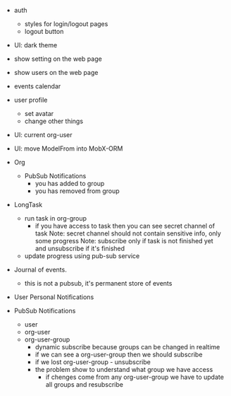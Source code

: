 
- auth
    - styles for login/logout pages
    - logout button
- UI: dark theme
- show setting on the web page
- show users   on the web page
- events calendar
- user profile
    - set avatar
    - change other things
- UI: current org-user
- UI: move ModelFrom into MobX-ORM

- Org
    - PubSub Notifications
        - you has added to group
        - you has removed from group

- LongTask
    - run task in org-group
        - if you have access to task then you can see secret channel of task
            Note: secret channel should not contain sensitive info, only some progress
            Note: subscribe only if task is not finished yet and unsubscribe if it's finished
    - update progress using pub-sub service

- Journal of events.
    - this is not a pubsub, it's permanent store of events

- User Personal Notifications

- PubSub Notifications
    - user
    - org-user
    - org-user-group
        - dynamic subscribe because groups can be changed in realtime
        - if we can see a org-user-group then we should subscribe
        - if we lost org-user-group - unsubscribe
        - the problem show to understand what group we have access
            - if chenges come from any org-user-group we have to update all groups
                and resubscribe
